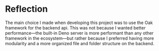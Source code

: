 # Reflection

The main choice I made when developing this project was to use the Oak framework for the backend api. This was not because I wanted better performance—the built-in Deno server is more performant than any other framework in the ecosystem—but rather because I preferred having more modularity and a more organized file and folder structure on the backend.
